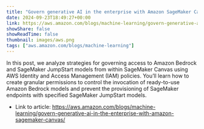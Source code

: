 ```yaml
---
title: "Govern generative AI in the enterprise with Amazon SageMaker Canvas"
date: 2024-09-23T18:49:27+00:00
link: https://aws.amazon.com/blogs/machine-learning/govern-generative-ai-in-the-enterprise-with-amazon-sagemaker-canvas/
showShare: false
showReadTime: false
thumbnail: images/aws.png
tags: ["aws.amazon.com/blogs/machine-learning"]
---
```

In this post, we analyze strategies for governing access to Amazon Bedrock and SageMaker JumpStart models from within SageMaker Canvas using AWS Identity and Access Management (IAM) policies. You’ll learn how to create granular permissions to control the invocation of ready-to-use Amazon Bedrock models and prevent the provisioning of SageMaker endpoints with specified SageMaker JumpStart models.

- Link to article: https://aws.amazon.com/blogs/machine-learning/govern-generative-ai-in-the-enterprise-with-amazon-sagemaker-canvas/